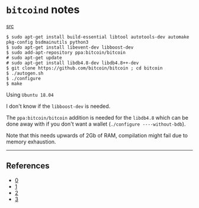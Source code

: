 `bitcoind` notes
===

[src](https://github.com/bitcoin/bitcoin/blob/master/doc/build-unix.md)


```
$ sudo apt-get install build-essential libtool autotools-dev automake pkg-config bsdmainutils python3
$ sudo apt-get install libevent-dev libboost-dev
$ sudo add-apt-repository ppa:bitcoin/bitcoin
# sudo apt-get update
# sudo apt-get install libdb4.8-dev libdb4.8++-dev
$ git clone https://github.com/bitcoin/bitcoin ; cd bitcoin
$ ./autogen.sh
$ ./configure
$ make
```

Using `Ubuntu 18.04`

I don't know if the `libboost-dev` is needed.

The `ppa:bitcoin/bitcoin` addition is needed for the `libdb4.8` which can be done away with if you don't want
a wallet (`./configure ----without-bdb`).

Note that this needs upwards of 2Gb of RAM, compilation might fail due to memory exhaustion.

---


References
---

* [0](https://hackernoon.com/a-complete-beginners-guide-to-installing-a-bitcoin-full-node-on-linux-2018-edition-cb8e384479ea)
* [1](https://en.bitcoinwiki.org/wiki/Bitcoind)
* [2](https://github.com/bitcoin/bitcoin/blob/master/doc/build-unix.md)
* [3](https://github.com/BlockchainCommons/Learning-Bitcoin-from-the-Command-Line)
